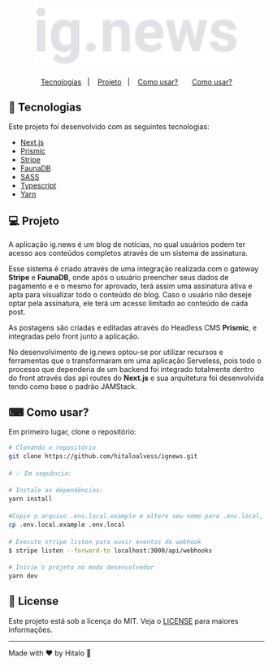 
<h1 align="center">
  <img alt="ignews" title="ignews" src=".github/logo.svg" width="400px" />
</h1>

<!-- <p align="center">
     <img src=".github/executandoAplicacao.gif" alt="watchMe demo" />
</p> -->

<p align="center">
  <a href="#-technologias">Tecnologias</a>&nbsp;&nbsp;&nbsp;|&nbsp;&nbsp;&nbsp;
  <a href="#-projeto">Projeto</a>&nbsp;&nbsp;&nbsp;|&nbsp;&nbsp;&nbsp;
  <a href="#-como-usar?">Como usar?</a>&nbsp;&nbsp;&nbsp;&nbsp;&nbsp;&nbsp;
  <a href="#-license?">Como usar?</a>
</p>

## 🚀 Tecnologias

Este projeto foi desenvolvido com as seguintes tecnologias:

- <a href="https://nextjs.org/">Next.js</a>
- <a href="https://prismic.io/">Prismic</a>
- <a href="https://stripe.com/">Stripe</a>
- <a href="https://fauna.com/">FaunaDB</a>
- <a href="https://sass-lang.com/">SASS</a>
- <a href="https://www.typescriptlang.org/">Typescript</a>
- <a href="https://yarnpkg.com/">Yarn</a>

## 💻 Projeto

<p>A aplicação ig.news é um blog de notícias, no qual usuários podem ter acesso aos conteúdos completos através de um sistema de assinatura.</p>
<p>Esse sistema é criado através de uma integração realizada com o gateway <strong>Stripe</strong> e <strong>FaunaDB</strong>, onde após o usuário preencher seus dados de pagamento e e o mesmo for aprovado, terá assim uma assinatura ativa e apta para visualizar todo o conteúdo do blog. Caso o usuário não deseje optar pela assinatura, ele terá um acesso limitado ao conteúdo de cada post.</p>
<p>As postagens são criadas e editadas através do Headless CMS <strong>Prismic</strong>, e integradas pelo front junto a aplicação.</p>
<p>No desenvolvimento de ig.news optou-se por utilizar recursos e ferramentas que o transformaram em uma aplicação Serveless, pois todo o processo que dependeria de um backend foi integrado totalmente dentro do front através das api routes do <strong>Next.js</strong> e sua arquitetura foi desenvolvida tendo como base o padrão JAMStack.</p>

## ⌨ Como usar?

Em primeiro lugar, clone o repositório:

```bash
# Clonando o repositório
git clone https://github.com/hitaloalvess/ignews.git

# ✅ Em sequência:

# Instale as dependências:
yarn install

#Copie o arquivo .env.local.example e altere seu nome para .env.local, e prencha as variáveis com seus respectivos valores:
cp .env.local.example .env.local

# Execute stripe listen para ouvir eventos do webhook
$ stripe listen --forward-to localhost:3000/api/webhooks

# Inicie o projeto no modo desenvolvedor
yarn dev
```

## :memo: License

Este projeto está sob a licença do MIT. Veja o [LICENSE](https://github.com/hitaloalvess/ignews/blob/main/LICENSE) para maiores informações.

---
Made with ♥ by Hitalo 🚀
